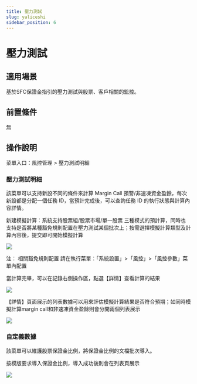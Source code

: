 ```yaml
---
title: 壓力測試
slug: yaliceshi
sidebar_position: 6
---
```



# 壓力測試

## 適用場景

基於SFC保證金指引的壓力測試與股票、客戶相關的監控。

## 前置條件

無

## 操作說明

菜單入口：風控管理  &gt; 壓力測試明細​


### 壓力測試明細

該菜單可以支持新設不同的條件來計算 Margin Call 預警/非速凍資金盈餘，每次新設都是分配一個任務 ID，當預計完成後，可以查詢任務 ID 的執行狀態與計算內容詳情。

新建模擬計算：系統支持股票組/股票市場/單一股票 三種模式的預計算，同時也支持是否將某種豁免規則配置在壓力測試某個批次上​；按需選擇模擬計算類型及計算內容後，提交即可開始模擬計算

<img src="/assets/FWgQb5QmzoYSXVxu3nscJYgunl5.png"/>

注： 相關豁免規則配置 請在執行菜單：「系統設置」&gt;「風控」&gt;「風控參數」菜單內配置

當計算完畢，可以在記錄右側操作區，點選【詳情】查看計算的結果

<img src="/assets/WmmXbFlkAosiAPxBRyncqYQ3n2d.png"/>

【詳情】頁面展示的列表數據可以用來評估模擬計算結果是否符合預期；如同時模擬計算margin call和非速凍資金盈餘則會分開兩個列表展示

<img src="/assets/JG86bmjyJoMBO4xaJeVcVazfnWd.png"/>

### 自定義數據

該菜單可以維護股票保證金比例，將保證金比例的文檔批次導入。

按模版要求導入保證金比例，導入成功後則會在列表頁展示

<img src="/assets/XHlxb9YQMoDGQbx4lJZcDPWrnCc.png"/>

